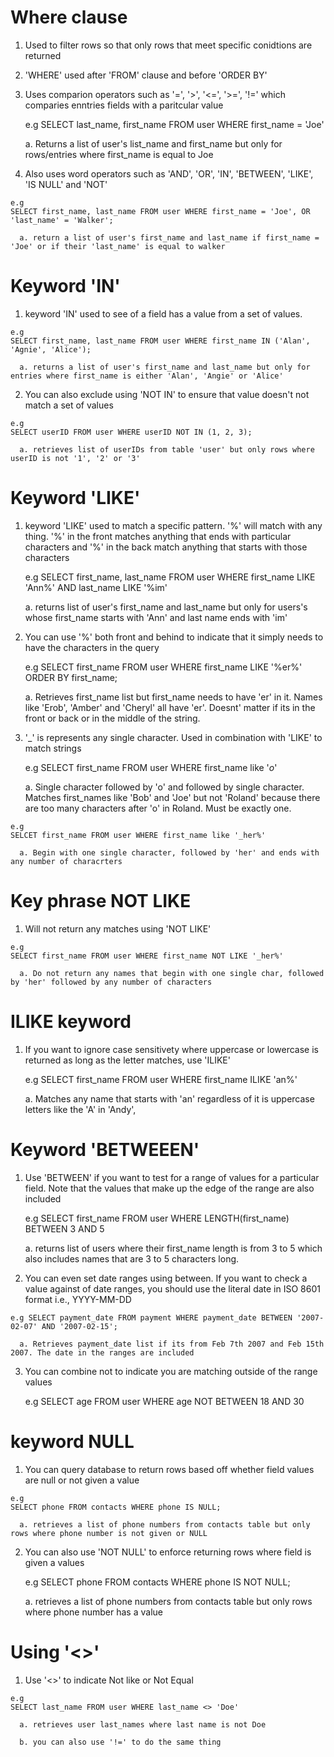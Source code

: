 # Where clause

  1. Used to filter rows so that only rows that meet specific conidtions are
     returned 

  2. 'WHERE' used after 'FROM' clause and before 'ORDER BY'

  3. Uses comparion operators such as '=', '>', '<=', '>=', '!=' which comparies
     enntries fields with a paritcular value

      e.g 
      SELECT last_name, first_name FROM user WHERE first_name = 'Joe'

        a. Returns a list of user's list_name and first_name but only for
        rows/entries where first_name is equal to Joe

  4. Also uses word operators such as 'AND', 'OR', 'IN', 'BETWEEN', 'LIKE', 
    'IS NULL' and 'NOT'

    e.g
    SELECT first_name, last_name FROM user WHERE first_name = 'Joe', OR 'last_name' = 'Walker';

      a. return a list of user's first_name and last_name if first_name = 'Joe' or if their 'last_name' is equal to walker

# Keyword 'IN'

  1. keyword 'IN' used to see of a field has a value from a set of values.

    e.g
    SELECT first_name, last_name FROM user WHERE first_name IN ('Alan', 'Agnie', 'Alice');

      a. returns a list of user's first_name and last_name but only for entries where first_name is either 'Alan', 'Angie' or 'Alice'

  2. You can also exclude using 'NOT IN' to ensure that value doesn't not match a
     set of values

    e.g
    SELECT userID FROM user WHERE userID NOT IN (1, 2, 3);

      a. retrieves list of userIDs from table 'user' but only rows where userID is not '1', '2' or '3'

# Keyword 'LIKE'

  1. keyword 'LIKE' used to match a specific pattern. '%' will match with any
     thing. '%' in the front matches anything that ends with particular
     characters and '%' in the back match anything that starts with those
     characters
     
     e.g 
     SELECT first_name, last_name FROM user WHERE first_name LIKE 'Ann%' AND 
     last_name LIKE '%im'

      a. returns list of user's first_name and last_name but only for users's
      whose first_name starts with 'Ann' and last name ends with 'im'

  2. You can use '%' both front and behind to indicate that it simply needs to
     have the characters in the query

     e.g 
     SELECT first_name FROM user WHERE first_name LIKE '%er%' ORDER BY
     first_name;
     
      a. Retrieves first_name list but first_name needs to have 'er' in it.
      Names like 'Erob', 'Amber' and 'Cheryl' all have 'er'. Doesnt' matter if
      its in the front or back or in the middle of the string.

  3. '_' is represents any single character. Used in combination with 'LIKE' to
     match strings

     e.g
     SELECT first_name FROM user WHERE first_name like '_o_' 

      a. Single character followed by 'o' and followed by single character.
      Matches first_names like 'Bob' and 'Joe' but not 'Roland' because there
      are too many characters after 'o' in Roland. Must be exactly one. 

    e.g 
    SELCET first_name FROM user WHERE first_name like '_her%'
    
      a. Begin with one single character, followed by 'her' and ends with any number of characrters 

# Key phrase NOT LIKE

  1. Will not return any matches using 'NOT LIKE'

    e.g
    SELECT first_name FROM user WHERE first_name NOT LIKE '_her%'

      a. Do not return any names that begin with one single char, followed by 'her' followed by any number of characters

# ILIKE keyword 

  1. If you want to ignore case sensitivety where uppercase or lowercase is
     returned as long as the letter matches, use 'ILIKE'

     e.g
     SELECT first_name FROM user WHERE first_name ILIKE 'an%'

      a. Matches any name that starts with 'an' regardless of it is uppercase
      letters like the 'A' in 'Andy', 

# Keyword 'BETWEEEN'

  1. Use 'BETWEEN' if you want to test for a range of values for a particular
     field. Note that the values that make up the edge of the range are also
     included

     e.g
     SELECT first_name FROM user WHERE LENGTH(first_name) BETWEEN 3 AND 5

      a. returns list of users where their first_name length is from 3 to 5
      which also includes names that are 3 to 5 characters long. 

  2. You can even set date ranges using between. If you want to check a value
     against of date ranges, you should use the literal date in ISO 8601 format
     i.e., YYYY-MM-DD
  
    e.g SELECT payment_date FROM payment WHERE payment_date BETWEEN '2007-02-07' AND '2007-02-15';

      a. Retrieves payment_date list if its from Feb 7th 2007 and Feb 15th 2007. The date in the ranges are included

  3. You can combine not to indicate you are matching outside of the range
     values 

     e.g
     SELECT age FROM user WHERE age NOT BETWEEN 18 AND 30 

# keyword NULL

  1. You can query database to return rows based off whether field values are null or
     not given a value

    e.g 
    SELECT phone FROM contacts WHERE phone IS NULL;

      a. retrieves a list of phone numbers from contacts table but only rows where phone number is not given or NULL

  2. You can also use 'NOT NULL' to enforce returning rows where field is given
     a values 

     e.g 
      SELECT phone FROM contacts WHERE phone IS NOT NULL;

      a. retrieves a list of phone numbers from contacts table but only rows
      where phone number has a value


# Using '<>'

  1. Use '<>' to indicate Not like or Not Equal

    e.g
    SELECT last_name FROM user WHERE last_name <> 'Doe'

      a. retrieves user last_names where last name is not Doe 

      b. you can also use '!=' to do the same thing